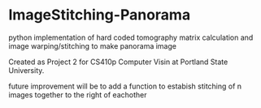 # ImageStitching-Panorama
python implementation of hard coded tomography matrix calculation and image warping/stitching to make panorama image

Created as Project 2 for CS410p Computer Visin at Portland State University.

future improvement will be to add a function to estabish stitching of n images together to the right of eachother

